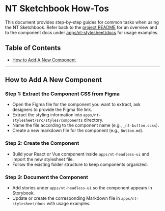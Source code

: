 # NT Sketchbook How-Tos

This document provides step-by-step guides for common tasks when using the NT Sketchbook.
Refer back to the [project README](README.md) for an overview and to the component docs under [apps/nt-stylesheet/docs](apps/nt-stylesheet/docs/README.md) for usage examples.

## Table of Contents

- [How to Add A New Component](#how-to-add-a-new-component)

---

## How to Add A New Component

### Step 1: Extract the Component CSS from Figma

- Open the Figma file for the component you want to extract, ask designers to provide the Figma file link.
- Extract the styling information into `apps/nt-stylesheet/src/styles/components` directory.
- Name the file according to the component name (e.g., `_nt-button.scss`).
- Create a new markdown file for the component (e.g., `Button.md`).

### Step 2: Create the Component

- Build your React or Vue component inside `apps/nt-headless-ui` and import the new stylesheet file.
- Follow the existing folder structure to keep components organized.

### Step 3: Document the Component

- Add stories under `apps/nt-headless-ui` so the component appears in Storybook.
- Update or create the corresponding Markdown file in `apps/nt-stylesheet/docs` with usage examples.
